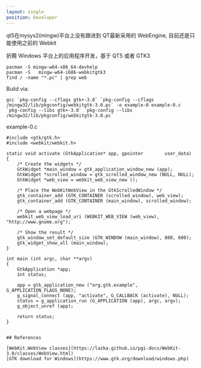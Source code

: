 ```yaml
---
layout: single
position: Developer
---
```


qt5在mysys2(mingw)平台上没有跟进到 QT最新采用的 WebEngine, 目前还是只能使用之前的 Webkit

折腾 Windows 平台上的应用程序开发，基于 QT5 或者 GTK3

    pacman -S mingw-w64-x86_64-devhelp
    pacman -S   mingw-w64-i686-webkitgtk3
    find / -name "*.pc" | grep web
    
Build via:

    gcc `pkg-config --cflags gtk+-3.0` `pkg-config --cflags /mingw32/lib/pkgconfig/webkitgtk-3.0.pc` -o example-0 example-0.c `pkg-config --libs gtk+-3.0` `pkg-config --libs /mingw32/lib/pkgconfig/webkitgtk-3.0.pc`
    
    
example-0.c

```
#include <gtk/gtk.h>
#include <webkit/webkit.h>

static void activate (GtkApplication* app, gpointer        user_data)
{
    /* Create the widgets */
    GtkWidget *main_window = gtk_application_window_new (app);
    GtkWidget *scrolled_window = gtk_scrolled_window_new (NULL, NULL);
    GtkWidget *web_view = webkit_web_view_new ();

    /* Place the WebKitWebView in the GtkScrolledWindow */
    gtk_container_add (GTK_CONTAINER (scrolled_window), web_view);
    gtk_container_add (GTK_CONTAINER (main_window), scrolled_window);

    /* Open a webpage */
    webkit_web_view_load_uri (WEBKIT_WEB_VIEW (web_view), "http://www.gnome.org");

    /* Show the result */
    gtk_window_set_default_size (GTK_WINDOW (main_window), 800, 600);
    gtk_widget_show_all (main_window);
}

int main (int argc, char **argv)
{
    GtkApplication *app;
    int status;

    app = gtk_application_new ("org.gtk.example", G_APPLICATION_FLAGS_NONE);
    g_signal_connect (app, "activate", G_CALLBACK (activate), NULL);
    status = g_application_run (G_APPLICATION (app), argc, argv);
    g_object_unref (app);

    return status;
}


## References

[WebKit.WebView classes](https://lazka.github.io/pgi-docs/WebKit-3.0/classes/WebView.html)
[GTK download for Windows](https://www.gtk.org/download/windows.php)
```
